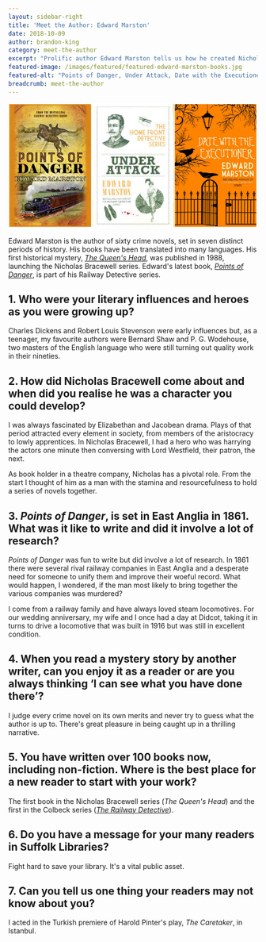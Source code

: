 ```yaml
---
layout: sidebar-right
title: 'Meet the Author: Edward Marston'
date: 2018-10-09
author: brandon-king
category: meet-the-author
excerpt: "Prolific author Edward Marston tells us how he created Nicholas Bracewell and how he came to write a series of railway crime novels."
featured-image: /images/featured/featured-edward-marston-books.jpg
featured-alt: "Points of Danger, Under Attack, Date with the Executioner"
breadcrumb: meet-the-author
---
```


![Points of Danger, Under Attack, Date with the Executioner](/images/featured/featured-edward-marston-books.jpg)

Edward Marston is the author of sixty crime novels, set in seven distinct periods of history. His books have been translated into many languages. His first historical mystery, [<cite>The Queen's Head</cite>](https://suffolk.spydus.co.uk/cgi-bin/spydus.exe/ENQ/OPAC/BIBENQ?BRN=63221), was published in 1988, launching the Nicholas Bracewell series. Edward's latest book, [<cite>Points of Danger</cite>](https://suffolk.spydus.co.uk/cgi-bin/spydus.exe/ENQ/OPAC/BIBENQ?BRN=2440789), is part of his Railway Detective series.

## 1. Who were your literary influences and heroes as you were growing up?

Charles Dickens and Robert Louis Stevenson were early influences but, as a teenager, my favourite authors were Bernard Shaw and P. G. Wodehouse, two masters of the English language who were still turning out quality work in their nineties.

## 2. How did Nicholas Bracewell come about and when did you realise he was a character you could develop?

I was always fascinated by Elizabethan and Jacobean drama. Plays of that period attracted every element in society, from members of the aristocracy to lowly apprentices. In Nicholas Bracewell, I had a hero who was harrying the actors one minute then conversing with Lord Westfield, their patron, the next.

As book holder in a theatre company, Nicholas has a pivotal role. From the start I thought of him as a man with the stamina and resourcefulness to hold a series of novels together.

## 3. <cite>Points of Danger</cite>, is set in East Anglia in 1861. What was it like to write and did it involve a lot of research?

<cite>Points of Danger</cite> was fun to write but did involve a lot of research. In 1861 there were several rival railway companies in East Anglia and a desperate need for someone to unify them and improve their woeful record. What would happen, I wondered, if the man most likely to bring together the various companies was murdered?

I come from a railway family and have always loved steam locomotives. For our wedding anniversary, my wife and I once had a day at Didcot, taking it in turns to drive a locomotive that was built in 1916 but was still in excellent condition.

## 4. When you read a mystery story by another writer, can you enjoy it as a reader or are you always thinking ‘I can see what you have done there’?

I judge every crime novel on its own merits and never try to guess what the author is up to. There's great pleasure in being caught up in a thrilling narrative.

## 5. You have written over 100 books now, including non-fiction. Where is the best place for a new reader to start with your work?

The first book in the Nicholas Bracewell series (<cite>The Queen's Head</cite>) and the first in the Colbeck series ([<cite>The Railway Detective</cite>](https://suffolk.spydus.co.uk/cgi-bin/spydus.exe/ENQ/OPAC/BIBENQ?BRN=65941)).

## 6. Do you have a message for your many readers in Suffolk Libraries?

Fight hard to save your library. It's a vital public asset.

## 7. Can you tell us one thing your readers may not know about you?

I acted in the Turkish premiere of Harold Pinter's play, <cite>The Caretaker</cite>, in Istanbul.
